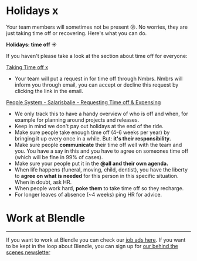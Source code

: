 # Holidays x

Your team members will sometimes not be present 😮. No worries, they are just taking time off or recovering. Here's what you can do. 

**Holidays: time off ☀️**

If you haven't please take a look at the section about time off for everyone: 

[Taking Time off x](Taking%20Time%20off%20x%2000c8b7bcab1a4b1ba5d285adb774b32d.md)

- Your team will put a request in for time off through Nmbrs. Nmbrs will inform you through email, you can accept or decline this request by clicking the link in the email.

[People System - Salarisbalie - Requesting Time off & Expensing](People%20System%20-%20Salarisbalie%20-%20Requesting%20Time%20off%20d436131e7b6840db95f13330ad7d3999.md)

- We only track this to have a handy overview of who is off and when, for example for planning around projects and releases.
- Keep in mind we don't pay out holidays at the end of the ride.
- Make sure people take enough time off (4-6 weeks per year) by bringing it up every once in a while. But: **it's their responsibility.**
- Make sure people **communicate** their time off well with the team and you. You have a say in this and you have to agree on someones time off (which will be fine in 99% of cases).
- Make sure your people put it in the **@all and their own agenda.**
- When life happens (funeral, moving, child, dentist), you have the liberty to **agree on what is needed** for this person in this specific situation. When in doubt, ask HR.
- When people work hard, **poke them** to take time off so they recharge.
- For longer leaves of absence (~4 weeks) ping HR for advice.

# Work at Blendle

---

If you want to work at Blendle you can check our [job ads here](https://blendle.homerun.co/). If you want to be kept in the loop about Blendle, you can sign up for [our behind the scenes newsletter](https://blendle.homerun.co/yes-keep-me-posted/tr/apply?token=8092d4128c306003d97dd3821bad06f2)